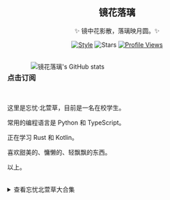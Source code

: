 <div align="center">

## 镜花落璃
  
✨ 镜中花影散，落璃映月圆。✨ 

[![Style](https://img.shields.io/badge/Style-%E5%BF%98%E5%BF%A7%E5%8C%97%E8%90%B1%E8%8D%89-8e48ff)](https://github.com/jhll1124)
![Stars](https://img.shields.io/github/stars/jhll1124?affiliations=OWNER%2CCOLLABORATOR&label=Stars)
[![Profile Views](https://komarev.com/ghpvc/?username=jhll1124&color=green)](https://github.com/jhll1124)


</div>

<br/>

<a href="https://github.com/jhll1124/jhll1124">
<img align="right" width="450px" src="https://github.com/jhll1124/metrics/raw/main/merged-stats.svg" alt="镜花落璃's GitHub stats" />
</a>

### 点击订阅

<br />

这里是忘忧·北萱草，目前是一名在校学生。

常用的编程语言是 Python 和 TypeScript。

正在学习 Rust 和 Kotlin。

喜欢甜美的、慵懒的、轻飘飘的东西。

以上。

<br />

<details>
  <summary>查看忘忧北萱草大合集</summary>
  <a href="https://github.com/jhll1124/metrics"><img src="https://github.com/jhll1124/metrics/raw/main/github-metrics.svg" alt="metrics" width="100%" /></a>
</details>
